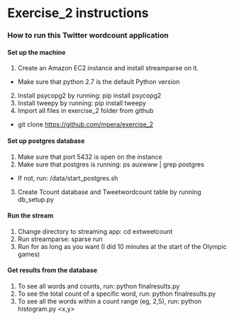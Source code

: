 # Exercise_2 instructions
### How to run this Twitter wordcount application

#### Set up the machine
1. Create an Amazon EC2 instance and install streamparse on it. 
- Make sure that python 2.7 is the default Python version
2. Install psycopg2 by running: pip install psycopg2
3. Install tweepy by running: pip install tweepy
4. Import all files in exercise_2 folder from github 
- git clone https://github.com/mpera/exercise_2

#### Set up postgres database
1. Make sure that port 5432 is open on the instance
2. Make sure that postgres is running: ps auxwww | grep postgres
- If not, run: /data/start_postgres.sh
3. Create Tcount database and Tweetwordcount table by running db_setup.py

#### Run the stream
1. Change directory to streaming app: cd extweetcount
2. Run streamparse: sparse run
3. Run for as long as you want (I did 10 minutes at the start of the Olympic games)

#### Get results from the database
1. To see all words and counts, run: python finalresults.py
2. To see the total count of a specific word, run: python finalresults.py <word>
3. To see all the words within a count range (eg, 2,5), run: python histogram.py <x,y>


